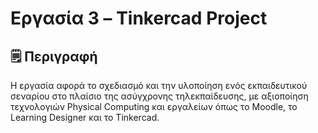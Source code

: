 # Εργασία 3 – Tinkercad Project

## 🗒️ Περιγραφή

Η εργασία αφορά το σχεδιασμό και την υλοποίηση ενός εκπαιδευτικού σεναρίου στο πλαίσιο της ασύγχρονης τηλεκπαίδευσης, με αξιοποίηση τεχνολογιών Physical Computing και εργαλείων όπως το Moodle, το Learning Designer και το Tinkercad.
